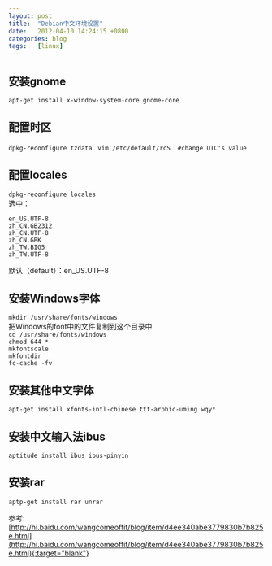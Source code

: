 ```yaml
---
layout: post
title:  "Debian中文环境设置"
date:   2012-04-10 14:24:15 +0800
categories: blog
tags:   [linux]
---
```

## 安装gnome
`apt-get install x-window-system-core gnome-core`

## 配置时区
`dpkg-reconfigure tzdata `
`vim /etc/default/rcS  #change UTC's value`

## 配置locales
`dpkg-reconfigure locales`          
选中：  
       
    en_US.UTF-8
    zh_CN.GB2312
    zh_CN.UTF-8
    zh_CN.GBK
    zh_TW.BIG5
    zh_TW.UTF-8
    
默认（default）：en_US.UTF-8

## 安装Windows字体
`mkdir /usr/share/fonts/windows`            
把Windows的font中的文件复制到这个目录中               
`cd /usr/share/fonts/windows`           
`chmod 644 *`           
`mkfontscale `          
`mkfontdir`         
`fc-cache -fv`          

## 安装其他中文字体
`apt-get install xfonts-intl-chinese ttf-arphic-uming wqy* `

## 安装中文输入法ibus
`aptitude install ibus ibus-pinyin`

## 安装rar
`aptp-get install rar unrar`


参考:         
[http://hi.baidu.com/wangcomeoffit/blog/item/d4ee340abe3779830b7b825e.html](http://hi.baidu.com/wangcomeoffit/blog/item/d4ee340abe3779830b7b825e.html){:target="blank"}